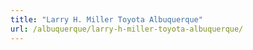 ```yaml
---
title: "Larry H. Miller Toyota Albuquerque"
url: /albuquerque/larry-h-miller-toyota-albuquerque/
---
```

